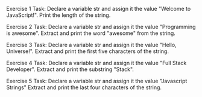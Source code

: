 Exercise 1
Task: Declare a variable str and assign it the value "Welcome to JavaScript!". Print the length of the string.

Exercise 2
Task: Declare a variable str and assign it the value "Programming is awesome". Extract and print the word "awesome" from the string.

Exercise 3
Task: Declare a variable str and assign it the value "Hello, Universe!". Extract and print the first five characters of the string.

Exercise 4
Task: Declare a variable str and assign it the value "Full Stack Developer". Extract and print the substring "Stack".

Exercise 5
Task: Declare a variable str and assign it the value "Javascript Strings" Extract and print the last four characters of the string.



